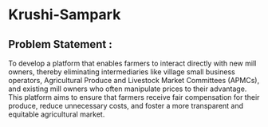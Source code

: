 # Krushi-Sampark

## Problem Statement :
To develop a platform that enables farmers to interact 
directly with new mill owners, thereby eliminating 
intermediaries like village small business operators, 
Agricultural Produce and Livestock Market Committees 
(APMCs), and existing mill owners who often manipulate 
prices to their advantage. This platform aims to ensure 
that farmers receive fair compensation for their 
produce, reduce unnecessary costs, and foster a more 
transparent and equitable agricultural market.




